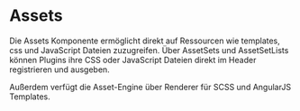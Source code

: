 # Assets

Die Assets Komponente ermöglicht direkt auf Ressourcen wie templates,
css und JavaScript Dateien zuzugreifen. Über AssetSets und AssetSetLists
können Plugins ihre CSS oder JavaScript Dateien direkt im Header 
registrieren und ausgeben.

Außerdem verfügt die Asset-Engine über Renderer für SCSS und AngularJS Templates.

